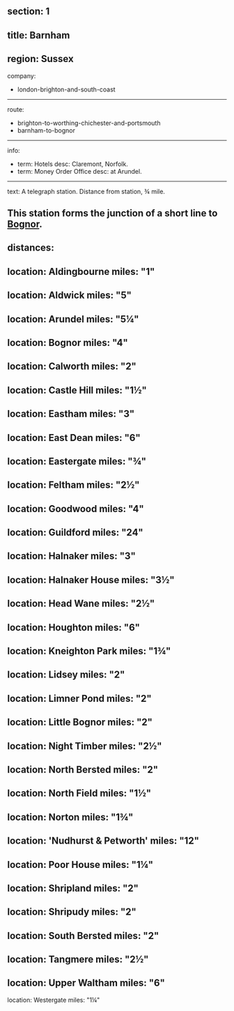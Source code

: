 section: 1
----
title: Barnham
----
region: Sussex
----
company:
- london-brighton-and-south-coast
----
route:
- brighton-to-worthing-chichester-and-portsmouth
- barnham-to-bognor
----
info:
- term: Hotels
  desc: Claremont, Norfolk.
- term: Money Order Office
  desc: at Arundel.
----
text: A telegraph station. Distance from station, ¾ mile.

This station forms the junction of a short line to [Bognor](/stations/bognor).
----
distances:
-
  location: Aldingbourne
  miles: "1"
-
  location: Aldwick
  miles: "5"
-
  location: Arundel
  miles: "5¼"
-
  location: Bognor
  miles: "4"
-
  location: Calworth
  miles: "2"
-
  location: Castle Hill
  miles: "1½"
-
  location: Eastham
  miles: "3"
-
  location: East Dean
  miles: "6"
-
  location: Eastergate
  miles: "¾"
-
  location: Feltham
  miles: "2½"
-
  location: Goodwood
  miles: "4"
-
  location: Guildford
  miles: "24"
-
  location: Halnaker
  miles: "3"
-
  location: Halnaker House
  miles: "3½"
-
  location: Head Wane
  miles: "2½"
-
  location: Houghton
  miles: "6"
-
  location: Kneighton Park
  miles: "1¾"
-
  location: Lidsey
  miles: "2"
-
  location: Limner Pond
  miles: "2"
-
  location: Little Bognor
  miles: "2"
-
  location: Night Timber
  miles: "2½"
-
  location: North Bersted
  miles: "2"
-
  location: North Field
  miles: "1½"
-
  location: Norton
  miles: "1¾"
-
  location: 'Nudhurst & Petworth'
  miles: "12"
-
  location: Poor House
  miles: "1¼"
-
  location: Shripland
  miles: "2"
-
  location: Shripudy
  miles: "2"
-
  location: South Bersted
  miles: "2"
-
  location: Tangmere
  miles: "2½"
-
  location: Upper Waltham
  miles: "6"
-
  location: Westergate
  miles: "1¼"
